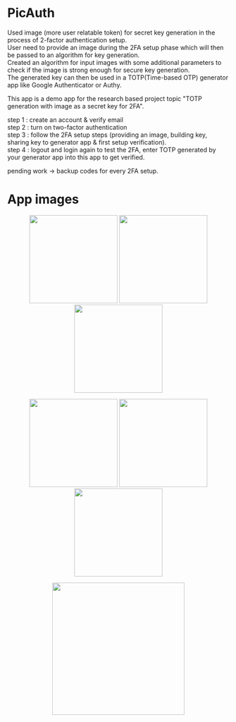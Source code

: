 # PicAuth
Used image (more user relatable token) for secret key generation in the process of 2-factor authentication setup.  
User need to provide an image during the 2FA setup phase which will then be passed to an algorithm for key generation.  
Created an algorithm for input images with some additional parameters to check if the image is strong enough for secure key generation.  
The generated key can then be used in a TOTP(Time-based OTP) generator app like Google Authenticator or Authy.  
  
This app is a demo app for the research based project topic "TOTP generation with image as a secret key for 2FA".  
  
step 1 : create an account & verify email  
step 2 : turn on two-factor authentication  
step 3 : follow the 2FA setup steps (providing an image, building key, sharing key to generator app & first setup verification).  
step 4 : logout and login again to test the 2FA, enter TOTP generated by your generator app into this app to get verified.  
  
pending work -> backup codes for every 2FA setup.


# App images

<p align="center">
  <img src="https://github.com/Shubh-Srivastava-5911/Picauth/assets/123496162/0ccca2a7-0637-45b6-a0eb-757e8eb8cf5f" width=200/>
  <img src="https://github.com/Shubh-Srivastava-5911/Picauth/assets/123496162/b5981415-c09a-4f98-bde6-d26c3df59bd2" width=200/>
  <img src="https://github.com/Shubh-Srivastava-5911/Picauth/assets/123496162/f986ced4-eee9-4b3e-97a0-84d86483a4bd" width=200/>
</p>

<p align="center">
<img src="https://github.com/Shubh-Srivastava-5911/Picauth/assets/123496162/24c194aa-6583-41bc-9d8c-e0ae911e627d" width=200/>
<img src="https://github.com/Shubh-Srivastava-5911/Picauth/assets/123496162/9b8f229a-f69f-4c95-8c9f-36c850db558b" width=200/>
<img src="https://github.com/Shubh-Srivastava-5911/Picauth/assets/123496162/ed75cd8a-65ab-4212-b641-89beabf31622" width=200/>
</p>  

<p align="center">
<img src="https://github.com/Shubh-Srivastava-5911/Picauth/assets/123496162/fc21b0dd-ae46-43c2-affb-38d69402f7b4" width=300/>
</p>

